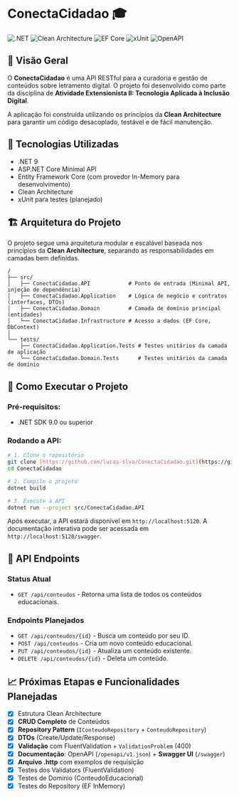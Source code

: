 # ConectaCidadao 🎓

![.NET](https://img.shields.io/badge/.NET-9-512BD4?style=flat&logo=dotnet&logoColor=white)
![Clean Architecture](https://img.shields.io/badge/Architecture-Clean-blue?style=flat)
![EF Core](https://img.shields.io/badge/EF%20Core-In--Memory-512BD4?style=flat&logo=nuget&logoColor=white)
![xUnit](https://img.shields.io/badge/xUnit-Testing-5E97D0?style=flat&logo=nuget&logoColor=white)
![OpenAPI](https://img.shields.io/badge/OpenAPI-Docs-85EA2D?style=flat&logo=swagger&logoColor=white)

## 📖 **Visão Geral**
O **ConectaCidadao** é uma API RESTful para a curadoria e gestão de conteúdos sobre letramento digital. O projeto foi desenvolvido como parte da disciplina de **Atividade Extensionista II: Tecnologia Aplicada à Inclusão Digital**.

A aplicação foi construída utilizando os princípios da **Clean Architecture** para garantir um código desacoplado, testável e de fácil manutenção.

## 🚀 **Tecnologias Utilizadas**
- .NET 9
- ASP.NET Core Minimal API
- Entity Framework Core (com provedor In-Memory para desenvolvimento)
- Clean Architecture
- xUnit para testes (planejado)

## 🏗️ **Arquitetura do Projeto**
O projeto segue uma arquitetura modular e escalável baseada nos princípios da **Clean Architecture**, separando as responsabilidades em camadas bem definidas.

```plaintext
/
├── src/
│   ├── ConectaCidadao.API            # Ponto de entrada (Minimal API, injeção de dependência)
│   ├── ConectaCidadao.Application    # Lógica de negócio e contratos (interfaces, DTOs)
│   ├── ConectaCidadao.Domain         # Camada de domínio principal (entidades)
│   └── ConectaCidadao.Infrastructure # Acesso a dados (EF Core, DbContext)
│
└── tests/
    ├── ConectaCidadao.Application.Tests # Testes unitários da camada de aplicação
    └── ConectaCidadao.Domain.Tests      # Testes unitários da camada de domínio
```

## 🔧 **Como Executar o Projeto**
### Pré-requisitos:
- .NET SDK 9.0 ou superior

### Rodando a API:
```bash
# 1. Clone o repositório
git clone [https://github.com/lucas-slva/ConectaCidadao.git](https://github.com/lucas-slva/ConectaCidadao.git)
cd ConectaCidadao

# 2. Compile o projeto
dotnet build

# 3. Execute a API
dotnet run --project src/ConectaCidadao.API
```
Após executar, a API estará disponível em `http://localhost:5120`. A documentação interativa pode ser acessada em `http://localhost:5120/swagger`.

## 🎯 **API Endpoints**
### Status Atual
- `GET /api/conteudos` - Retorna uma lista de todos os conteúdos educacionais.

### Endpoints Planejados
- `GET /api/conteudos/{id}` - Busca um conteúdo por seu ID.
- `POST /api/conteudos` - Cria um novo conteúdo educacional.
- `PUT /api/conteudos/{id}` - Atualiza um conteúdo existente.
- `DELETE /api/conteudos/{id}` - Deleta um conteúdo.

## 📈 **Próximas Etapas e Funcionalidades Planejadas**
- [x] Estrutura Clean Architecture
- [x] **CRUD Completo** de Conteúdos
- [x] **Repository Pattern** (`IConteudoRepository` + `ConteudoRepository`)
- [x] **DTOs** (Create/Update/Response)
- [x] **Validação** com FluentValidation + `ValidationProblem` (400)
- [x] **Documentação**: OpenAPI (`/openapi/v1.json`) + **Swagger UI** (`/swagger`)
- [x] **Arquivo .http** com exemplos de requisição
- [x] Testes dos Validators (FluentValidation)
- [x] Testes de Domínio (ConteudoEducacional)
- [x] Testes do Repository (EF InMemory)
